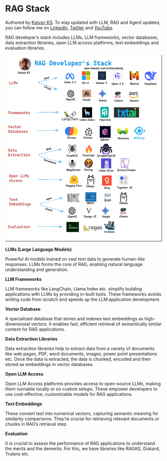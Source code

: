 # RAG Stack

Authored by [Kalyan KS](https://www.linkedin.com/in/kalyanksnlp/). To stay updated with LLM, RAG and Agent updates, you can follow me on [LinkedIn](https://www.linkedin.com/in/kalyanksnlp/), [Twitter](https://x.com/kalyan_kpl) and [YouTube](https://youtube.com/@kalyanksnlp?si=ZdoC0WPN9TmAOvKB).

RAG developer’s stack includes LLMs, LLM frameworks, vector databases, data extraction libraries, open LLM access platforms, text embeddings and evaluation libraries. 

<p align="center">
    <img src="images/RAG_Developers_Stack.gif" alt="RAG indexing" width="800" height="600">
</p>

**LLMs (Large Language Models)**

Powerful AI models trained on vast text data to generate human-like responses. LLMs forms the core of RAG, enabling natural language understanding and generation.

**LLM Frameworks** 

LLM frameworks like LangChain, Llama Index etc. simplify building applications with LLMs by providing in-built tools. These frameworks avoids writing code from scratch and speeds up the LLM application development. 

**Vector Database**

A specialized database that stores and indexes text embeddings as high-dimensional vectors. It enables fast, efficient retrieval of semantically similar content for RAG applications.

**Data Extraction Libraries** 

Data extraction libraries help to extract data from a variety of documents like web pages, PDF, word documents, images, power point presentations etc. Once the data is extracted, the data is chunked, encoded and then stored as embeddings in vector databases. 

**Open LLM Access** 

Open LLM Access platforms provides access to open-source LLMs, making them runnable locally or on custom setups. These empower developers to use cost-effective, customizable models for RAG applications.

**Text Embeddings**

These convert text into numerical vectors, capturing semantic meaning for similarity comparisons. They’re crucial for retrieving relevant documents or chunks in RAG’s retrieval step.

**Evaluation** 

It is crucial to assess the performance of RAG applications to understand the merits and the demerits. For this, we have libraries like RAGAS, Giskard, Trulens etc.